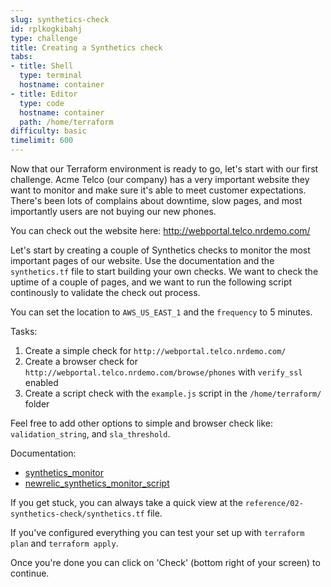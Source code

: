 ```yaml
---
slug: synthetics-check
id: rplkogkibahj
type: challenge
title: Creating a Synthetics check
tabs:
- title: Shell
  type: terminal
  hostname: container
- title: Editor
  type: code
  hostname: container
  path: /home/terraform
difficulty: basic
timelimit: 600
---
```


Now that our Terraform environment is ready to go, let's start with our first challenge. Acme Telco (our company) has a very important website they want to monitor and make sure it's able to meet customer expectations. There's been lots of complains about downtime, slow pages, and most importantly users are not buying our new phones.

You can check out the website here: http://webportal.telco.nrdemo.com/

Let's start by creating a couple of Synthetics checks to monitor the most important pages of our website. Use the documentation and the `synthetics.tf` file to start building your own checks. We want to check the uptime of a couple of pages, and we want to run the following script continously to validate the check out process.

You can set the location to `AWS_US_EAST_1` and the `frequency` to 5 minutes.

Tasks:
1) Create a simple check for `http://webportal.telco.nrdemo.com/`
2) Create a browser check for `http://webportal.telco.nrdemo.com/browse/phones` with `verify_ssl` enabled
3) Create a script check with the `example.js` script in the `/home/terraform/` folder

Feel free to add other options to simple and browser check like: `validation_string`, and `sla_threshold`.

Documentation:
- [synthetics_monitor](https://registry.terraform.io/providers/newrelic/newrelic/latest/docs/resources/synthetics_monitor)
- [newrelic_synthetics_monitor_script](https://registry.terraform.io/providers/newrelic/newrelic/latest/docs/resources/synthetics_monitor_script)

If you get stuck, you can always take a quick view at the `reference/02-synthetics-check/synthetics.tf` file.

If you've configured everything you can test your set up with `terraform plan` and `terraform apply`.

Once you're done you can click on 'Check' (bottom right of your screen) to continue.
